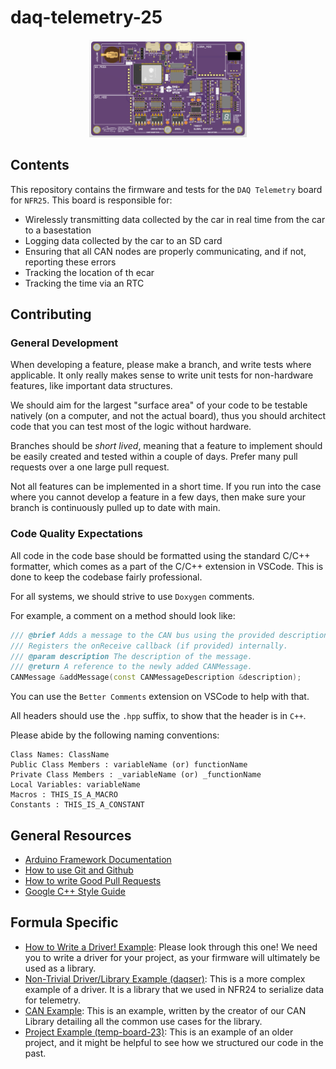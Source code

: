 # daq-telemetry-25

<div align="center">
    <img src="docs/img/pcb.png" alt="PCB" width=50%/>
</div>

## Contents

This repository contains the firmware and tests for the `DAQ Telemetry` board for `NFR25`. This board is responsible for:
* Wirelessly transmitting data collected by the car in real time from the car to a basestation
* Logging data collected by the car to an SD card
* Ensuring that all CAN nodes are properly communicating, and if not, reporting these errors
* Tracking the location of th ecar
* Tracking the time via an RTC

## Contributing

### General Development

When developing a feature, please make a branch, and write tests where applicable. It only really makes sense to write unit tests for non-hardware features, like important data structures.

We should aim for the largest "surface area" of your code to be testable natively (on a computer, and not the actual board), thus you should architect code that you can test most of the logic without hardware.

Branches should be *short lived*, meaning that a feature to implement should be easily created and tested within a couple of days. Prefer many pull requests over a one large pull request.

Not all features can be implemented in a short time. If you run into the case where you cannot develop a feature in a few days, then make sure your branch is continuously pulled up to date with main.

### Code Quality Expectations

All code in the code base should be formatted using the standard C/C++ formatter, which comes as a part of the C/C++ extension in VSCode. This is done to keep the codebase fairly professional.

For all systems, we should strive to use `Doxygen` comments.

For example, a comment on a method should look like:

```cpp
/// @brief Adds a message to the CAN bus using the provided description.
/// Registers the onReceive callback (if provided) internally.
/// @param description The description of the message.
/// @return A reference to the newly added CANMessage.
CANMessage &addMessage(const CANMessageDescription &description);
```

You can use the `Better Comments` extension on VSCode to help with that.

All headers should use the `.hpp` suffix, to show that the header is in `C++`.

Please abide by the following naming conventions:
```
Class Names: ClassName
Public Class Members : variableName (or) functionName
Private Class Members : _variableName (or) _functionName
Local Variables: variableName
Macros : THIS_IS_A_MACRO
Constants : THIS_IS_A_CONSTANT
```



## General Resources
* [Arduino Framework Documentation](https://www.arduino.cc/reference/en/)
* [How to use Git and Github](https://product.hubspot.com/blog/git-and-github-tutorial-for-beginners)
* [How to write Good Pull Requests](https://developers.google.com/blockly/guides/contribute/get-started/write_a_good_pr)
* [Google C++ Style Guide](https://google.github.io/styleguide/cppguide.html)

## Formula Specific
* [How to Write a Driver! Example](https://github.com/NU-Formula-Racing/daq-driver-example-25): Please look through this one! We need you to write a driver for your project, as your firmware will ultimately be used as a library.
* [Non-Trivial Driver/Library Example (daqser)](https://github.com/NU-Formula-Racing/daq-serializer-24): This is a more complex example of a driver. It is a library that we used in NFR24 to serialize data for telemetry.
* [CAN Example](https://github.com/NU-Formula-Racing/CAN_Interface_Demo/blob/main/src/main.cpp): This is an example, written by the creator of our CAN Library detailing all the common use cases for the library.
* [Project Example (temp-board-23)](https://github.com/NU-Formula-Racing/daq-firmware-23/blob/jm/daqTemp/src/main.cpp): This is an example of an older project, and it might be helpful to see how we structured our code in the past.
